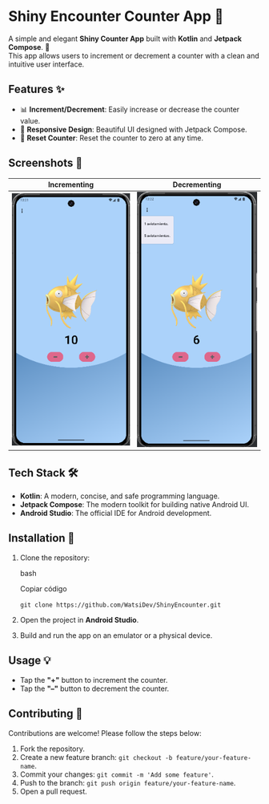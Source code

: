 # Shiny Encounter Counter App 📱

A simple and elegant **Shiny Counter App** built with **Kotlin** and **Jetpack Compose**. 🚀  
This app allows users to increment or decrement a counter with a clean and intuitive user interface.

## Features ✨

- 📊 **Increment/Decrement**: Easily increase or decrease the counter value.
- 🎨 **Responsive Design**: Beautiful UI designed with Jetpack Compose.
- 🔄 **Reset Counter**: Reset the counter to zero at any time.

## Screenshots 📸

| Incrementing                         | Decrementing                         |
| ------------------------------------ | ------------------------------------ |
| ![screenshots](images/image1)        | ![screenshots](images/image2)        |

## Tech Stack 🛠

- **Kotlin**: A modern, concise, and safe programming language.
- **Jetpack Compose**: The modern toolkit for building native Android UI.
- **Android Studio**: The official IDE for Android development.

## Installation 🚀

1. Clone the repository:
    
    bash
    
    Copiar código
    
    `git clone https://github.com/WatsiDev/ShinyEncounter.git`
    
2. Open the project in **Android Studio**.
    
3. Build and run the app on an emulator or a physical device.
    

## Usage 💡

- Tap the **"+"** button to increment the counter.
- Tap the **"–"** button to decrement the counter.

## Contributing 🤝

Contributions are welcome! Please follow the steps below:

1. Fork the repository.
2. Create a new feature branch: `git checkout -b feature/your-feature-name`.
3. Commit your changes: `git commit -m 'Add some feature'`.
4. Push to the branch: `git push origin feature/your-feature-name`.
5. Open a pull request.
